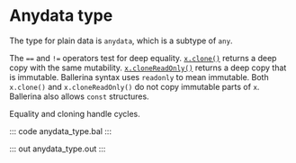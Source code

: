 # Anydata type

The type for plain data is `anydata`, which is a subtype of `any`. 

The `==` and `!=` operators test for deep equality. [`x.clone()`](https://lib.ballerina.io/ballerina/lang.value/0.0.0/functions#clone) returns a deep copy with the same mutability. [`x.cloneReadOnly()`](https://lib.ballerina.io/ballerina/lang.value/0.0.0/functions#cloneReadOnly) returns a deep copy that is immutable. Ballerina syntax uses `readonly` to mean immutable. Both `x.clone()` and `x.cloneReadOnly()` do not copy immutable parts of `x`. Ballerina also allows `const` structures.

Equality and cloning handle cycles.

::: code anydata_type.bal :::

::: out anydata_type.out :::
